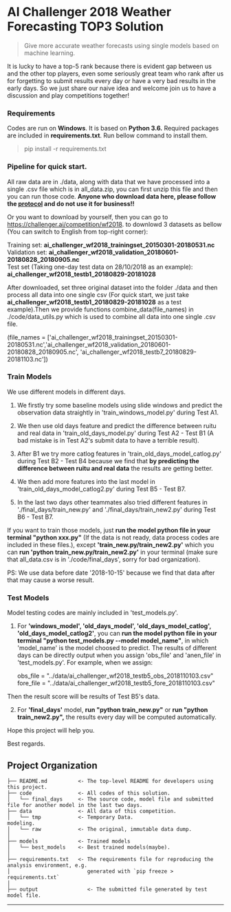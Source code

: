 AI Challenger 2018 Weather Forecasting TOP3 Solution
==============================
> Give more accurate weather forecasts using single models based on machine learning.

It is lucky to have a top-5 rank because there is evident gap between us and the other top players, even some seriously great team who rank after us for forgetting to submit results every day or have a very bad results in the early days. So we just share our naive idea and welcome join us to have a discussion and play competitions together!
### Requirements
Codes are run on **Windows**. It is based on **Python 3.6.** Required packages are included in **requirements.txt**. Run bellow command to install them.
> pip install -r requirements.txt

### Pipeline for quick start.
All raw data are in ./data, along with data that we have processed into a single .csv file which is in all_data.zip, you can first unzip this file and then you can run those code. **Anyone who download data here, please follow the [protocol](https://challenger.ai/terms/data) and do not use it for business!!**

Or you want to download by yourself, then you can go to https://challenger.ai/competition/wf2018. to downlowd 3 datasets as bellow (You can switch to English from top-right corner):

Training set: **ai_challenger_wf2018_trainingset_20150301-20180531.nc**  
Validation set: **ai_challenger_wf2018_validation_20180601-20180828_20180905.nc**  
Test set (Taking one-day test data on 28/10/2018 as an example): **ai_challenger_wf2018_testb1_20180829-20181028**

After downloaded, set three original dataset into the folder ./data and then process all data into one single csv
(For quick start, we just take **ai_challenger_wf2018_testb1_20180829-20181028** as a test example).Then we provide functions combine_data(file_names) in ./code/data_utils.py which is used to combine all data into one single .csv file.

(file_names = ['ai_challenger_wf2018_trainingset_20150301-20180531.nc','ai_challenger_wf2018_validation_20180601-20180828_20180905.nc', 'ai_challenger_wf2018_testb7_20180829-20181103.nc'])

### Train Models

We use different models in different days.

  1. We firstly try some baseline models using slide windows and predict the observation data straightly in 'train_windows_model.py' during Test A1.

  2. We then use old days feature and predict the difference between ruitu and real data in 'train_old_days_model.py' during Test A2 - Test B1 (A bad mistake is in Test A2's submit data to have a terrible result).

  3. After B1 we try more catlog features in 'train_old_days_model_catlog.py' during Test B2 - Test B4 because we find that **by predicting the difference between ruitu and real data** the results are getting better.

  4. We then add more features into the last model in 'train_old_days_model_catlog2.py' during Test B5 - Test B7.

  5. In the last two days other teammates also tried different features in './final_days/train_new.py' and './final_days/train_new2.py' during Test B6 - Test B7.

If you want to train those models, just **run the model python file in your terminal "python xxx.py"** (If the data is not ready, data process codes are included in these files.), except **'train_new.py/train_new2.py'** which you can **run 'python train_new.py/train_new2.py'** in your terminal (make sure that all_data.csv is in './code/final_days', sorry for bad organization).

PS: We use data before date '2018-10-15' because we find that data after that may cause a worse result.

### Test Models
Model testing codes are mainly included in 'test_models.py'.

1. For  **'windows_model', 'old_days_model', 'old_days_model_catlog', 'old_days_model_catlog2'**, you can **run the model python file in your terminal "python test_models.py --model model_name"**, in which 'model_name' is the model choosed to predict. The results of different days can be directly output when you assign 'obs_file' and 'anen_file' in 'test_models.py'. For example, when we assign:

	obs_file = "../data/ai_challenger_wf2018_testb5_obs_2018110103.csv"
	fore_file = "../data/ai_challenger_wf2018_testb5_fore_2018110103.csv"

 Then the result score will be results of Test B5's data.

2. For **'final_days'** model, **run "python train_new.py"** or **run "python train_new2.py",** the results every day will be computed automatically.

Hope this project will help you.


Best regards.

Project Organization
------------

    ├── README.md          <- The top-level README for developers using this project.
    ├── code               <- All codes of this solution.
    │   └── final_days     <- The source code, model file and submitted file for another model in the last two days.
    ├── data               <- All data of this competition.
    │   └── tmp            <- Temporary Data.
    modeling.
    │   └── raw            <- The original, immutable data dump.
    │
    ├── models             <- Trained models
    │   └── best_models    <- Best trained models(maybe).
    │
    ├── requirements.txt   <- The requirements file for reproducing the analysis environment, e.g.
    │                         generated with `pip freeze > requirements.txt`
    │
    ├── output                <- The submitted file generated by test model file.

--------
